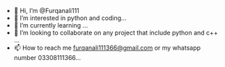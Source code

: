 - 👋 Hi, I’m @Furqanali111
- 👀 I’m interested in python and coding...
- 🌱 I’m currently learning ...
- 💞️ I’m looking to collaborate on any project that include python and c++ ...
- 📫 How to reach me furqanali111366@gmail.com or my whatsapp number 03308111366...

<!---
Furqanali111/Furqanali111 is a ✨ special ✨ repository because its `README.md` (this file) appears on your GitHub profile.
You can click the Preview link to take a look at your changes.
--->
